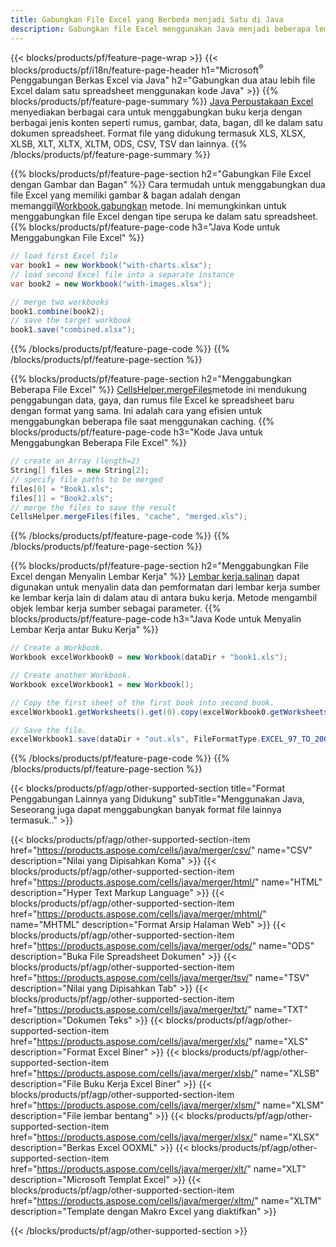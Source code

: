 ```yaml
---
title: Gabungkan File Excel yang Berbeda menjadi Satu di Java
description: Gabungkan file Excel menggunakan Java menjadi beberapa lembar atau satu lembar. Gabungkan, gabungkan, atau gabungkan dokumen Excel ke PDF, Gambar, dan HTML juga.
---
```

{{< blocks/products/pf/feature-page-wrap >}}
{{< blocks/products/pf/i18n/feature-page-header h1="Microsoft<sup>&reg;</sup> Penggabungan Berkas Excel via Java" h2="Gabungkan dua atau lebih file Excel dalam satu spreadsheet menggunakan kode Java" >}}
{{% blocks/products/pf/feature-page-summary %}}
[Java Perpustakaan Excel](/cells/id/java/) menyediakan berbagai cara untuk menggabungkan buku kerja dengan berbagai jenis konten seperti rumus, gambar, data, bagan, dll ke dalam satu dokumen spreadsheet. Format file yang didukung termasuk XLS, XLSX, XLSB, XLT, XLTX, XLTM, ODS, CSV, TSV dan lainnya.
{{% /blocks/products/pf/feature-page-summary %}}

{{% blocks/products/pf/feature-page-section h2="Gabungkan File Excel dengan Gambar dan Bagan" %}}
 Cara termudah untuk menggabungkan dua file Excel yang memiliki gambar & bagan adalah dengan memanggil[Workbook.gabungkan](https://reference.aspose.com/cells/java/com.aspose.cells/workbook#combine(com.aspose.cells.Workbook)) metode. Ini memungkinkan untuk menggabungkan file Excel dengan tipe serupa ke dalam satu spreadsheet.
{{% blocks/products/pf/feature-page-code h3="Java Kode untuk Menggabungkan File Excel" %}}

```cs
// load first Excel file
var book1 = new Workbook("with-charts.xlsx");
// load second Excel file into a separate instance
var book2 = new Workbook("with-images.xlsx");

// merge two workbooks
book1.combine(book2);
// save the target workbook 
book1.save("combined.xlsx");
```
{{% /blocks/products/pf/feature-page-code %}}
{{% /blocks/products/pf/feature-page-section %}}

{{% blocks/products/pf/feature-page-section h2="Menggabungkan Beberapa File Excel" %}}
[CellsHelper.mergeFiles](https://reference.aspose.com/cells/java/com.aspose.cells/cellshelper#mergeFiles)metode ini mendukung penggabungan data, gaya, dan rumus file Excel ke spreadsheet baru dengan format yang sama. Ini adalah cara yang efisien untuk menggabungkan beberapa file saat menggunakan caching.
{{% blocks/products/pf/feature-page-code h3="Kode Java untuk Menggabungkan Beberapa File Excel" %}}

```cs
// create an Array (length=2)
String[] files = new String[2];
// specify file paths to be merged
files[0] = "Book1.xls";
files[1] = "Book2.xls";
// merge the files to save the result
CellsHelper.mergeFiles(files, "cache", "merged.xls");

```
{{% /blocks/products/pf/feature-page-code %}}
{{% /blocks/products/pf/feature-page-section %}}

{{% blocks/products/pf/feature-page-section h2="Menggabungkan File Excel dengan Menyalin Lembar Kerja" %}}
[Lembar kerja.salinan](https://reference.aspose.com/cells/java/com.aspose.cells/worksheet#copy(com.aspose.cells.Worksheet)) dapat digunakan untuk menyalin data dan pemformatan dari lembar kerja sumber ke lembar kerja lain di dalam atau di antara buku kerja. Metode mengambil objek lembar kerja sumber sebagai parameter.
{{% blocks/products/pf/feature-page-code h3="Java Kode untuk Menyalin Lembar Kerja antar Buku Kerja" %}}

```cs
// Create a Workbook.
Workbook excelWorkbook0 = new Workbook(dataDir + "book1.xls");

// Create another Workbook.
Workbook excelWorkbook1 = new Workbook();

// Copy the first sheet of the first book into second book.
excelWorkbook1.getWorksheets().get(0).copy(excelWorkbook0.getWorksheets().get(0));

// Save the file.
excelWorkbook1.save(dataDir + "out.xls", FileFormatType.EXCEL_97_TO_2003);
```
{{% /blocks/products/pf/feature-page-code %}}
{{% /blocks/products/pf/feature-page-section %}}

{{< blocks/products/pf/agp/other-supported-section title="Format Penggabungan Lainnya yang Didukung" subTitle="Menggunakan Java, Seseorang juga dapat menggabungkan banyak format file lainnya termasuk.." >}}

{{< blocks/products/pf/agp/other-supported-section-item href="https://products.aspose.com/cells/java/merger/csv/" name="CSV" description="Nilai yang Dipisahkan Koma" >}}
{{< blocks/products/pf/agp/other-supported-section-item href="https://products.aspose.com/cells/java/merger/html/" name="HTML" description="Hyper Text Markup Language" >}}
{{< blocks/products/pf/agp/other-supported-section-item href="https://products.aspose.com/cells/java/merger/mhtml/" name="MHTML" description="Format Arsip Halaman Web" >}}
{{< blocks/products/pf/agp/other-supported-section-item href="https://products.aspose.com/cells/java/merger/ods/" name="ODS" description="Buka File Spreadsheet Dokumen" >}}
{{< blocks/products/pf/agp/other-supported-section-item href="https://products.aspose.com/cells/java/merger/tsv/" name="TSV" description="Nilai yang Dipisahkan Tab" >}}
{{< blocks/products/pf/agp/other-supported-section-item href="https://products.aspose.com/cells/java/merger/txt/" name="TXT" description="Dokumen Teks" >}}
{{< blocks/products/pf/agp/other-supported-section-item href="https://products.aspose.com/cells/java/merger/xls/" name="XLS" description="Format Excel Biner" >}}
{{< blocks/products/pf/agp/other-supported-section-item href="https://products.aspose.com/cells/java/merger/xlsb/" name="XLSB" description="File Buku Kerja Excel Biner" >}}
{{< blocks/products/pf/agp/other-supported-section-item href="https://products.aspose.com/cells/java/merger/xlsm/" name="XLSM" description="File lembar bentang" >}}
{{< blocks/products/pf/agp/other-supported-section-item href="https://products.aspose.com/cells/java/merger/xlsx/" name="XLSX" description="Berkas Excel OOXML" >}}
{{< blocks/products/pf/agp/other-supported-section-item href="https://products.aspose.com/cells/java/merger/xlt/" name="XLT" description="Microsoft Templat Excel" >}}
{{< blocks/products/pf/agp/other-supported-section-item href="https://products.aspose.com/cells/java/merger/xltm/" name="XLTM" description="Template dengan Makro Excel yang diaktifkan" >}}

{{< /blocks/products/pf/agp/other-supported-section >}}
